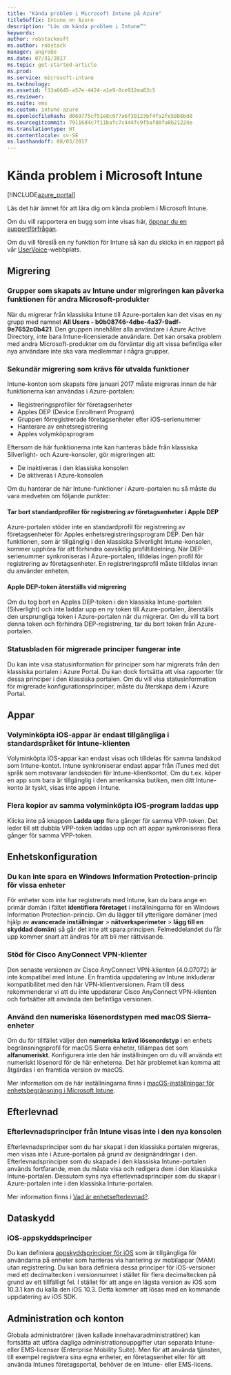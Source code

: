 ```yaml
---
title: "Kända problem i Microsoft Intune på Azure"
titleSuffix: Intune on Azure
description: "Läs om kända problem i Intune”"
keywords: 
author: robstackmsft
ms.author: robstack
manager: angrobe
ms.date: 07/31/2017
ms.topic: get-started-article
ms.prod: 
ms.service: microsoft-intune
ms.technology: 
ms.assetid: f33a6645-a57e-4424-a1e9-0ce932ea83c5
ms.reviewer: 
ms.suite: ems
ms.custom: intune-azure
ms.openlocfilehash: d069775cf51e8c077a6f30123bf4fa2fe58b6bd8
ms.sourcegitcommit: 79116d4c7f11bafc7c444fc9f5af80fa0b21224e
ms.translationtype: HT
ms.contentlocale: sv-SE
ms.lasthandoff: 08/03/2017
---
```

# <a name="known-issues-in-microsoft-intune"></a>Kända problem i Microsoft Intune


[!INCLUDE[azure_portal](./includes/azure_portal.md)]


Läs det här ämnet för att lära dig om kända problem i Microsoft Intune.

Om du vill rapportera en bugg som inte visas här, [öppnar du en supportförfrågan](get-support.md).

Om du vill föreslå en ny funktion för Intune så kan du skicka in en rapport på vår [UserVoice](https://microsoftintune.uservoice.com/forums/291681-ideas/category/189016-azure-admin-console)-webbplats.

## <a name="migration"></a>Migrering

### <a name="groups-created-by-intune-during-migration-might-affect-functionality-of-other-microsoft-products"></a>Grupper som skapats av Intune under migreringen kan påverka funktionen för andra Microsoft-produkter

När du migrerar från klassiska Intune till Azure-portalen kan det visas en ny grupp med namnet **All Users - b0b08746-4dbe-4a37-9adf-9e7652c0b421**. Den gruppen innehåller alla användare i Azure Active Directory, inte bara Intune-licensierade användare. Det kan orsaka problem med andra Microsoft-produkter om du förväntar dig att vissa befintliga eller nya användare inte ska vara medlemmar i några grupper.

### <a name="secondary-migration-required-for-select-capabilities"></a>Sekundär migrering som krävs för utvalda funktioner

Intune-konton som skapats före januari 2017 måste migreras innan de här funktionerna kan användas i Azure-portalen:

- Registreringsprofiler för företagsenheter
- Apples DEP (Device Enrollment Program)
- Gruppen förregistrerade företagsenheter efter iOS-serienummer
- Hanterare av enhetsregistrering
- Apples volymköpsprogram

Eftersom de här funktionerna inte kan hanteras både från klassiska Silverlight- och Azure-konsoler, gör migreringen att:
- De inaktiveras i den klassiska konsolen
- De aktiveras i Azure-konsolen  

Om du hanterar de här Intune-funktioner i Azure-portalen nu så måste du vara medveten om följande punkter:

#### <a name="removes-default-corporate-device-enrollment-profiles-in-apple-dep"></a>Tar bort standardprofiler för registrering av företagsenheter i Apple DEP
Azure-portalen stöder inte en standardprofil för registrering av företagsenheter för Apples enhetsregistreringsprogram DEP. Den här funktionen, som är tillgänglig i den klassiska Silverlight Intune-konsolen, kommer upphöra för att förhindra oavsiktlig profiltilldelning. När DEP-serienummer synkroniseras i Azure-portalen, tilldelas ingen profil för registrering av företagsenheter. En registreringsprofil måste tilldelas innan du använder enheten.

#### <a name="apple-dep-token-restored-with-migration"></a>Apple DEP-token återställs vid migrering

Om du tog bort en Apples DEP-token i den klassiska Intune-portalen (Silverlight) och inte laddar upp en ny token till Azure-portalen, återställs den ursprungliga token i Azure-portalen när du migrerar. Om du vill ta bort denna token och förhindra DEP-registrering, tar du bort token från Azure-portalen.

### <a name="status-blades-for-migrated-policies-do-not-work"></a>Statusbladen för migrerade principer fungerar inte

Du kan inte visa statusinformation för principer som har migrerats från den klassiska portalen i Azure Portal. Du kan dock fortsätta att visa rapporter för dessa principer i den klassiska portalen. Om du vill visa statusinformation för migrerade konfigurationsprinciper, måste du återskapa dem i Azure Portal.

## <a name="apps"></a>Appar

### <a name="ios-volume-purchased-apps-only-available-in-default-intune-tenant-language"></a>Volyminköpta iOS-appar är endast tillgängliga i standardspråket för Intune-klienten
Volyminköpta iOS-appar kan endast visas och tilldelas för samma landskod som Intune-kontot. Intune synkroniserar endast appar från iTunes med det språk som motsvarar landskoden för Intune-klientkontot. Om du t.ex. köper en app som bara är tillgänglig i den amerikanska butiken, men ditt Intune-konto är tyskt, visas inte appen i Intune.

### <a name="multiple-copies-of-the-same-ios-volume-purchase-program-are-uploaded"></a>Flera kopior av samma volyminköpta iOS-program laddas upp
Klicka inte på knappen **Ladda upp** flera gånger för samma VPP-token. Det leder till att dubbla VPP-token laddas upp och att appar synkroniseras flera gånger för samma VPP-token. 

<!-- ## Groups -->

## <a name="device-configuration"></a>Enhetskonfiguration

### <a name="you-cannot-save-a-windows-information-protection-policy-for-some-devices"></a>Du kan inte spara en Windows Information Protection-princip för vissa enheter

För enheter som inte har registrerats med Intune, kan du bara ange en primär domän i fältet **identifiera företaget** i inställningarna för en Windows Information Protection-princip.
Om du lägger till ytterligare domäner (med hjälp av **avancerade inställningar** > **nätverksperimeter** > **lägg till en skyddad domän**) så går det inte att spara principen. Felmeddelandet du får upp kommer snart att ändras för att bli mer rättvisande.

### <a name="cisco-anyconnect-vpn-client-support"></a>Stöd för Cisco AnyConnect VPN-klienter
 
Den senaste versionen av Cisco AnyConnect VPN-klienten (4.0.07072) är inte kompatibel med Intune. En framtida uppdatering av Intune inkluderar kompatibilitet med den här VPN-klientversionen. Fram till dess rekommenderar vi att du inte uppdaterar Cisco AnyConnect VPN-klienten och fortsätter att använda den befintliga versionen.

### <a name="using-the-numeric-password-type-with-macos-sierra-devices"></a>Använd den numeriska lösenordstypen med macOS Sierra-enheter

Om du för tillfället väljer den **numeriska** **krävd lösenordstyp** i en enhets begränsningsprofil för macOS Sierra enheter, tillämpas det som **alfanumeriskt**. Konfigurera inte den här inställningen om du vill använda ett numeriskt lösenord för de här enheterna.
Det här problemet kan komma att åtgärdas i en framtida version av macOS.

Mer information om de här inställningarna finns i [macOS-inställningar för enhetsbegränsning i Microsoft Intune](device-restrictions-macos.md).

## <a name="compliance"></a>Efterlevnad

### <a name="compliance-policies-from-intune-do-not-show-up-in-new-console"></a>Efterlevnadsprinciper från Intune visas inte i den nya konsolen

Efterlevnadsprinciper som du har skapat i den klassiska portalen migreras, men visas inte i Azure-portalen på grund av designändringar i den. Efterlevnadsprinciper som du skapade i den klassiska Intune-portalen används fortfarande, men du måste visa och redigera dem i den klassiska Intune-portalen.
Dessutom syns nya efterlevnadsprinciper som du skapar i Azure-portalen inte i den klassiska Intune-portalen.

Mer information finns i [Vad är enhetsefterlevnad?](device-compliance.md).

<!-- ## Enrollment -->


## <a name="data-protection"></a>Dataskydd

### <a name="ios-app-protection-policies"></a>iOS-appskyddsprinciper

Du kan definiera [appskyddsprinciper för iOS](app-protection-policy-settings-ios.md) som är tillgängliga för användarna på enheter som hanteras via hantering av mobilappar (MAM) utan registrering. Du kan bara definiera dessa principer för iOS-versioner med ett decimaltecken i versionnumret i stället för flera decimaltecken på grund av ett tillfälligt fel. I stället för att ange en lägsta version av iOS som 10.3.1 kan du kalla den iOS 10.3. Detta kommer att lösas med en kommande uppdatering av iOS SDK.


## <a name="administration-and-accounts"></a>Administration och konton

Globala administratörer (även kallade innehavaradministratörer) kan fortsätta att utföra dagliga administrationsuppgifter utan separata Intune- eller EMS-licenser (Enterprise Mobility Suite). Men för att använda tjänsten, till exempel registrera sina egna enheter, en företagsenhet eller för att använda Intunes företagsportal, behöver de en Intune- eller EMS-licens.

<!-- ## Additional items -->












 
